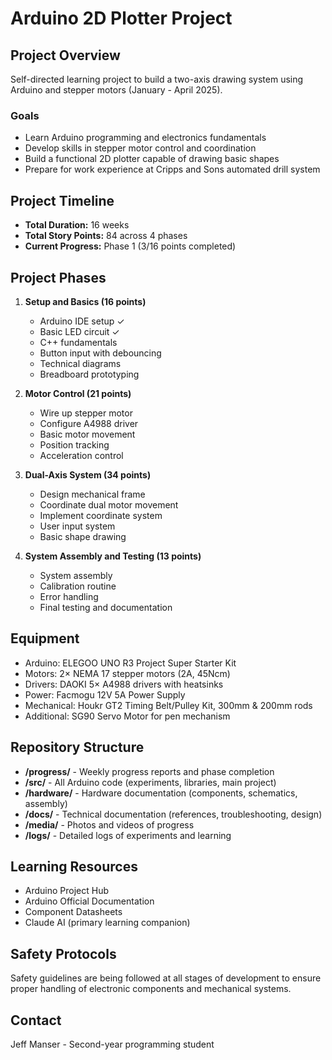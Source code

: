# Arduino 2D Plotter Project

## Project Overview
Self-directed learning project to build a two-axis drawing system using Arduino and stepper motors (January - April 2025).

### Goals
- Learn Arduino programming and electronics fundamentals
- Develop skills in stepper motor control and coordination
- Build a functional 2D plotter capable of drawing basic shapes
- Prepare for work experience at Cripps and Sons automated drill system

## Project Timeline
- **Total Duration:** 16 weeks
- **Total Story Points:** 84 across 4 phases
- **Current Progress:** Phase 1 (3/16 points completed)

## Project Phases
1. **Setup and Basics (16 points)**
   - Arduino IDE setup ✓
   - Basic LED circuit ✓
   - C++ fundamentals
   - Button input with debouncing
   - Technical diagrams
   - Breadboard prototyping

2. **Motor Control (21 points)**
   - Wire up stepper motor
   - Configure A4988 driver
   - Basic motor movement
   - Position tracking
   - Acceleration control

3. **Dual-Axis System (34 points)**
   - Design mechanical frame
   - Coordinate dual motor movement
   - Implement coordinate system
   - User input system
   - Basic shape drawing

4. **System Assembly and Testing (13 points)**
   - System assembly
   - Calibration routine
   - Error handling
   - Final testing and documentation

## Equipment
- Arduino: ELEGOO UNO R3 Project Super Starter Kit
- Motors: 2× NEMA 17 stepper motors (2A, 45Ncm)
- Drivers: DAOKI 5× A4988 drivers with heatsinks
- Power: Facmogu 12V 5A Power Supply
- Mechanical: Houkr GT2 Timing Belt/Pulley Kit, 300mm & 200mm rods
- Additional: SG90 Servo Motor for pen mechanism

## Repository Structure
- **/progress/** - Weekly progress reports and phase completion
- **/src/** - All Arduino code (experiments, libraries, main project)
- **/hardware/** - Hardware documentation (components, schematics, assembly)
- **/docs/** - Technical documentation (references, troubleshooting, design)
- **/media/** - Photos and videos of progress
- **/logs/** - Detailed logs of experiments and learning

## Learning Resources
- Arduino Project Hub
- Arduino Official Documentation
- Component Datasheets
- Claude AI (primary learning companion)

## Safety Protocols
Safety guidelines are being followed at all stages of development to ensure proper handling of electronic components and mechanical systems.

## Contact
Jeff Manser - Second-year programming student